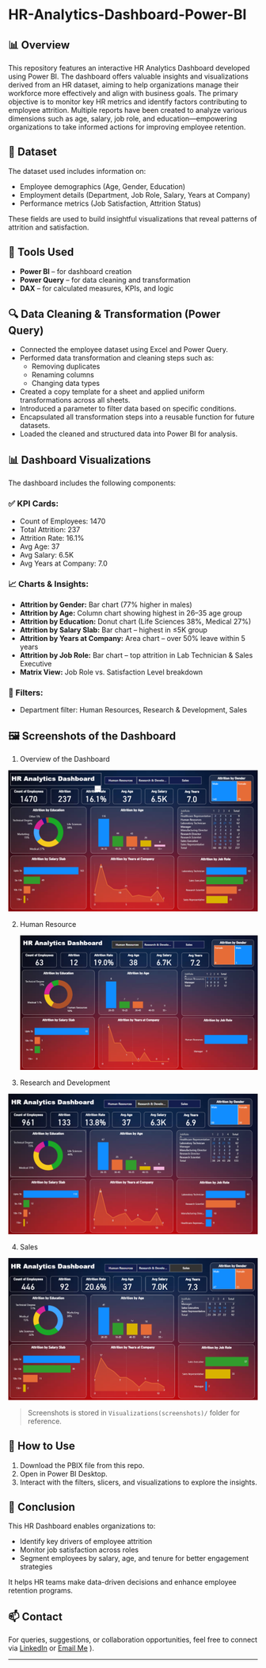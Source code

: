 # HR-Analytics-Dashboard-Power-BI
## 📊 Overview
This repository features an interactive HR Analytics Dashboard developed using Power BI. The dashboard offers valuable insights and visualizations derived from an HR dataset, aiming to help organizations manage their workforce more effectively and align with business goals. The primary objective is to monitor key HR metrics and identify factors contributing to employee attrition. Multiple reports have been created to analyze various dimensions such as age, salary, job role, and education—empowering organizations to take informed actions for improving employee retention.
## 📁 Dataset
The dataset used includes information on:
- Employee demographics (Age, Gender, Education)
- Employment details (Department, Job Role, Salary, Years at Company)
- Performance metrics (Job Satisfaction, Attrition Status)

These fields are used to build insightful visualizations that reveal patterns of attrition and satisfaction.
## 🧰 Tools Used
- **Power BI** – for dashboard creation
- **Power Query** – for data cleaning and transformation
- **DAX** – for calculated measures, KPIs, and logic
## 🔍 Data Cleaning & Transformation (Power Query)
 - Connected the employee dataset using Excel and Power Query. 
 - Performed data transformation and cleaning steps such as: 
    - Removing duplicates 
    - Renaming columns 
    - Changing data types 
 - Created a copy template for a sheet and applied uniform transformations across all sheets. 
 - Introduced a parameter to filter data based on specific conditions. 
 - Encapsulated all transformation steps into a reusable function for future datasets. 
 - Loaded the cleaned and structured data into Power BI for analysis.
## 📊 Dashboard Visualizations

The dashboard includes the following components:

### ✅ KPI Cards:
- Count of Employees: 1470  
- Total Attrition: 237  
- Attrition Rate: 16.1%  
- Avg Age: 37  
- Avg Salary: 6.5K  
- Avg Years at Company: 7.0  

### 📈 Charts & Insights:
- **Attrition by Gender:** Bar chart (77% higher in males)
- **Attrition by Age:** Column chart showing highest in 26–35 age group
- **Attrition by Education:** Donut chart (Life Sciences 38%, Medical 27%)
- **Attrition by Salary Slab:** Bar chart – highest in ≤5K group
- **Attrition by Years at Company:** Area chart – over 50% leave within 5 years
- **Attrition by Job Role:** Bar chart – top attrition in Lab Technician & Sales Executive
- **Matrix View:** Job Role vs. Satisfaction Level breakdown

### 🎯 Filters:
- Department filter: Human Resources, Research & Development, Sales
## 🖼️ Screenshots of the Dashboard
1. Overview of the Dashboard
   
![Overview](https://github.com/akanshagupta211/HR-Analytics-Dashboard-Power-BI/blob/main/Visualizations(screenshots)/Overview%20of%20the%20Dashboard.png?raw=true)

2. Human Resource
   
   ![Overview](https://github.com/akanshagupta211/HR-Analytics-Dashboard-Power-BI/blob/main/Visualizations(screenshots)/Human%20Resources.png?raw=true)
   
3. Research and Development
   
![Overview](https://github.com/akanshagupta211/HR-Analytics-Dashboard-Power-BI/blob/main/Visualizations(screenshots)/Research%20and%20Development.png?raw=true)


4. Sales 

  ![Overview](https://github.com/akanshagupta211/HR-Analytics-Dashboard-Power-BI/blob/main/Visualizations(screenshots)/Sales.png?raw=true)
> Screenshots is stored in `Visualizations(screenshots)/` folder for reference.

## 🚀 How to Use
1. Download the PBIX file from this repo.
2. Open in Power BI Desktop.
3. Interact with the filters, slicers, and visualizations to explore the insights.
## 📌 Conclusion
This HR Dashboard enables organizations to:
- Identify key drivers of employee attrition
- Monitor job satisfaction across roles
- Segment employees by salary, age, and tenure for better engagement strategies

It helps HR teams make data-driven decisions and enhance employee retention programs.

## 📫 Contact
For queries, suggestions, or collaboration opportunities, feel free to connect via [LinkedIn](#www.linkedin.com/in/akansha-gupta-b649a2216) or [Email Me](mailto:akanshabkg@gmail.com)
).

---

